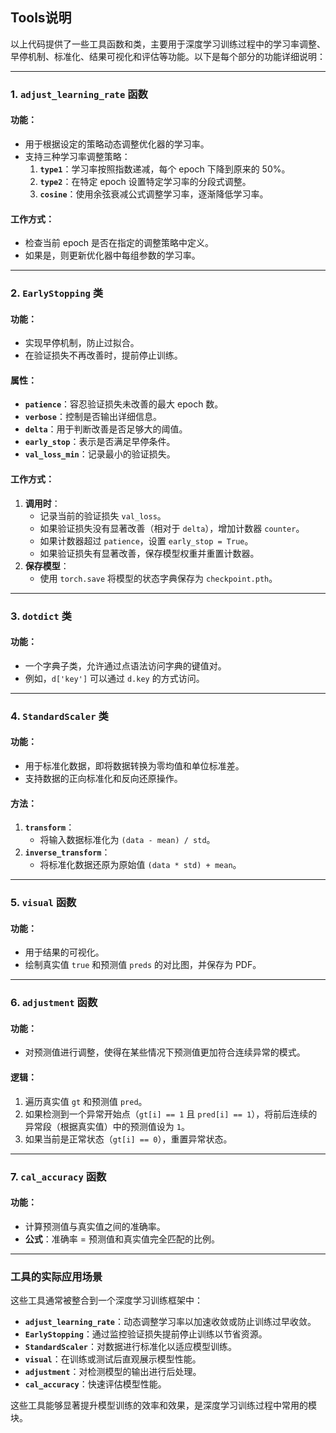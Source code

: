 ## Tools说明
以上代码提供了一些工具函数和类，主要用于深度学习训练过程中的学习率调整、早停机制、标准化、结果可视化和评估等功能。以下是每个部分的功能详细说明：

---

### **1. `adjust_learning_rate` 函数**
#### 功能：
- 用于根据设定的策略动态调整优化器的学习率。
- 支持三种学习率调整策略：
  1. **`type1`**：学习率按照指数递减，每个 epoch 下降到原来的 50%。
  2. **`type2`**：在特定 epoch 设置特定学习率的分段式调整。
  3. **`cosine`**：使用余弦衰减公式调整学习率，逐渐降低学习率。

#### 工作方式：
- 检查当前 epoch 是否在指定的调整策略中定义。
- 如果是，则更新优化器中每组参数的学习率。

---

### **2. `EarlyStopping` 类**
#### 功能：
- 实现早停机制，防止过拟合。
- 在验证损失不再改善时，提前停止训练。

#### 属性：
- **`patience`**：容忍验证损失未改善的最大 epoch 数。
- **`verbose`**：控制是否输出详细信息。
- **`delta`**：用于判断改善是否足够大的阈值。
- **`early_stop`**：表示是否满足早停条件。
- **`val_loss_min`**：记录最小的验证损失。

#### 工作方式：
1. **调用时**：
   - 记录当前的验证损失 `val_loss`。
   - 如果验证损失没有显著改善（相对于 `delta`），增加计数器 `counter`。
   - 如果计数器超过 `patience`，设置 `early_stop = True`。
   - 如果验证损失有显著改善，保存模型权重并重置计数器。
2. **保存模型**：
   - 使用 `torch.save` 将模型的状态字典保存为 `checkpoint.pth`。

---

### **3. `dotdict` 类**
#### 功能：
- 一个字典子类，允许通过点语法访问字典的键值对。
- 例如，`d['key']` 可以通过 `d.key` 的方式访问。

---

### **4. `StandardScaler` 类**
#### 功能：
- 用于标准化数据，即将数据转换为零均值和单位标准差。
- 支持数据的正向标准化和反向还原操作。

#### 方法：
1. **`transform`**：
   - 将输入数据标准化为 `(data - mean) / std`。
2. **`inverse_transform`**：
   - 将标准化数据还原为原始值 `(data * std) + mean`。

---

### **5. `visual` 函数**
#### 功能：
- 用于结果的可视化。
- 绘制真实值 `true` 和预测值 `preds` 的对比图，并保存为 PDF。

---

### **6. `adjustment` 函数**
#### 功能：
- 对预测值进行调整，使得在某些情况下预测值更加符合连续异常的模式。

#### 逻辑：
1. 遍历真实值 `gt` 和预测值 `pred`。
2. 如果检测到一个异常开始点（`gt[i] == 1` 且 `pred[i] == 1`），将前后连续的异常段（根据真实值）中的预测值设为 `1`。
3. 如果当前是正常状态（`gt[i] == 0`），重置异常状态。

---

### **7. `cal_accuracy` 函数**
#### 功能：
- 计算预测值与真实值之间的准确率。
- **公式**：准确率 = 预测值和真实值完全匹配的比例。

---

### **工具的实际应用场景**
这些工具通常被整合到一个深度学习训练框架中：
- **`adjust_learning_rate`**：动态调整学习率以加速收敛或防止训练过早收敛。
- **`EarlyStopping`**：通过监控验证损失提前停止训练以节省资源。
- **`StandardScaler`**：对数据进行标准化以适应模型训练。
- **`visual`**：在训练或测试后直观展示模型性能。
- **`adjustment`**：对检测模型的输出进行后处理。
- **`cal_accuracy`**：快速评估模型性能。

这些工具能够显著提升模型训练的效率和效果，是深度学习训练过程中常用的模块。
